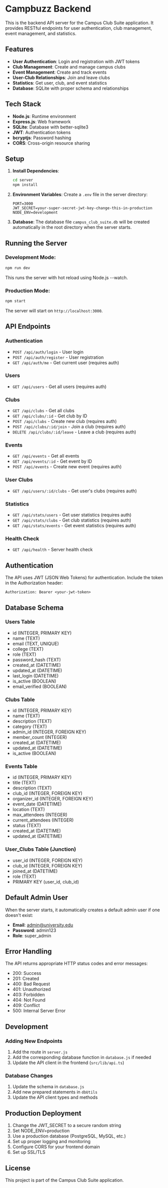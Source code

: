 # Campbuzz Backend

This is the backend API server for the Campus Club Suite application. It provides RESTful endpoints for user authentication, club management, event management, and statistics.

## Features

- **User Authentication**: Login and registration with JWT tokens
- **Club Management**: Create and manage campus clubs
- **Event Management**: Create and track events
- **User-Club Relationships**: Join and leave clubs
- **Statistics**: Get user, club, and event statistics
- **Database**: SQLite with proper schema and relationships

## Tech Stack

- **Node.js**: Runtime environment
- **Express.js**: Web framework
- **SQLite**: Database with better-sqlite3
- **JWT**: Authentication tokens
- **bcryptjs**: Password hashing
- **CORS**: Cross-origin resource sharing

## Setup

1. **Install Dependencies**:
   ```bash
   cd server
   npm install
   ```

2. **Environment Variables**:
   Create a `.env` file in the server directory:
   ```
   PORT=3000
   JWT_SECRET=your-super-secret-jwt-key-change-this-in-production
   NODE_ENV=development
   ```

3. **Database**:
   The database file `campus_club_suite.db` will be created automatically in the root directory when the server starts.

## Running the Server

### Development Mode:
```bash
npm run dev
```
This runs the server with hot reload using Node.js --watch.

### Production Mode:
```bash
npm start
```

The server will start on `http://localhost:3000`.

## API Endpoints

### Authentication
- `POST /api/auth/login` - User login
- `POST /api/auth/register` - User registration
- `GET /api/auth/me` - Get current user (requires auth)

### Users
- `GET /api/users` - Get all users (requires auth)

### Clubs
- `GET /api/clubs` - Get all clubs
- `GET /api/clubs/:id` - Get club by ID
- `POST /api/clubs` - Create new club (requires auth)
- `POST /api/clubs/:id/join` - Join a club (requires auth)
- `DELETE /api/clubs/:id/leave` - Leave a club (requires auth)

### Events
- `GET /api/events` - Get all events
- `GET /api/events/:id` - Get event by ID
- `POST /api/events` - Create new event (requires auth)

### User Clubs
- `GET /api/users/:id/clubs` - Get user's clubs (requires auth)

### Statistics
- `GET /api/stats/users` - Get user statistics (requires auth)
- `GET /api/stats/clubs` - Get club statistics (requires auth)
- `GET /api/stats/events` - Get event statistics (requires auth)

### Health Check
- `GET /api/health` - Server health check

## Authentication

The API uses JWT (JSON Web Tokens) for authentication. Include the token in the Authorization header:

```
Authorization: Bearer <your-jwt-token>
```

## Database Schema

### Users Table
- id (INTEGER, PRIMARY KEY)
- name (TEXT)
- email (TEXT, UNIQUE)
- college (TEXT)
- role (TEXT)
- password_hash (TEXT)
- created_at (DATETIME)
- updated_at (DATETIME)
- last_login (DATETIME)
- is_active (BOOLEAN)
- email_verified (BOOLEAN)

### Clubs Table
- id (INTEGER, PRIMARY KEY)
- name (TEXT)
- description (TEXT)
- category (TEXT)
- admin_id (INTEGER, FOREIGN KEY)
- member_count (INTEGER)
- created_at (DATETIME)
- updated_at (DATETIME)
- is_active (BOOLEAN)

### Events Table
- id (INTEGER, PRIMARY KEY)
- title (TEXT)
- description (TEXT)
- club_id (INTEGER, FOREIGN KEY)
- organizer_id (INTEGER, FOREIGN KEY)
- event_date (DATETIME)
- location (TEXT)
- max_attendees (INTEGER)
- current_attendees (INTEGER)
- status (TEXT)
- created_at (DATETIME)
- updated_at (DATETIME)

### User_Clubs Table (Junction)
- user_id (INTEGER, FOREIGN KEY)
- club_id (INTEGER, FOREIGN KEY)
- joined_at (DATETIME)
- role (TEXT)
- PRIMARY KEY (user_id, club_id)

## Default Admin User

When the server starts, it automatically creates a default admin user if one doesn't exist:

- **Email**: admin@university.edu
- **Password**: admin123
- **Role**: super_admin

## Error Handling

The API returns appropriate HTTP status codes and error messages:

- 200: Success
- 201: Created
- 400: Bad Request
- 401: Unauthorized
- 403: Forbidden
- 404: Not Found
- 409: Conflict
- 500: Internal Server Error

## Development

### Adding New Endpoints

1. Add the route in `server.js`
2. Add the corresponding database function in `database.js` if needed
3. Update the API client in the frontend (`src/lib/api.ts`)

### Database Changes

1. Update the schema in `database.js`
2. Add new prepared statements in `dbUtils`
3. Update the API client types and methods

## Production Deployment

1. Change the JWT_SECRET to a secure random string
2. Set NODE_ENV=production
3. Use a production database (PostgreSQL, MySQL, etc.)
4. Set up proper logging and monitoring
5. Configure CORS for your frontend domain
6. Set up SSL/TLS

## License

This project is part of the Campus Club Suite application.
